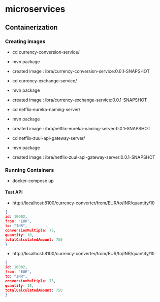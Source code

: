 # microservices

## Containerization

### Creating images

- cd currency-conversion-service/
- mvn package
- created image : ibra/currency-conversion-service:0.0.1-SNAPSHOT

- cd currency-exchange-service/
- mvn package
- created image : ibra/currency-exchange-service:0.0.1-SNAPSHOT

- cd netflix-eureka-naming-server/
- mvn package
- created image : ibra/netflix-eureka-naming-server:0.0.1-SNAPSHOT

- cd netflix-zuul-api-gateway-server/
- mvn package
- created image : ibra/netflix-zuul-api-gateway-server:0.0.1-SNAPSHOT

### Running Containers

- docker-compose up

#### Test API 
- http://localhost:8100/currency-converter/from/EUR/to/INR/quantity/10

```json
{
id: 10002,
from: "EUR",
to: "INR",
conversionMultiple: 75,
quantity: 10,
totalCalculatedAmount: 750
}
```

- http://localhost:8100/currency-converter/from/EUR/to/INR/quantity/10
```json
{
id: 10002,
from: "EUR",
to: "INR",
conversionMultiple: 75,
quantity: 10,
totalCalculatedAmount: 750
}
```
